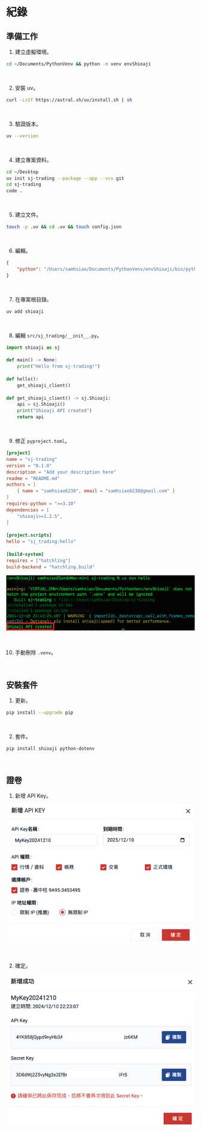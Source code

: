 # 紀錄

## 準備工作

1. 建立虛擬環境。

```bash
cd ~/Documents/PythonVenv && python -m venv envShioaji
```

<br>

2. 安裝 uv。

```bash
curl -LsSf https://astral.sh/uv/install.sh | sh
```

<br>

3. 驗證版本。

```bash
uv --version
```

<br>

4. 建立專案資料。

```bash
cd ~/Desktop
uv init sj-trading --package --app --vcs git
cd sj-trading
code .
```

<br>

5. 建立文件。

```bash
touch -p .uv && cd .uv && touch config.json
```

<br>

6. 編輯。

```json
{
    "python": "/Users/samhsiao/Documents/PythonVenv/envShioaji/bin/python"
}
```

<br>

7. 在專案根目錄。

```bash
uv add shioaji
```

<br>

8. 編輯 `src/sj_trading/__init__.py`。

```python
import shioaji as sj

def main() -> None:
    print("Hello from sj-trading!")

def hello():
    get_shioaji_client()

def get_shioaji_client() -> sj.Shioaji:
    api = sj.Shioaji()
    print("Shioaji API created")
    return api
```

<br>

9. 修正 `pyproject.toml`。

```toml
[project]
name = "sj-trading"
version = "0.1.0"
description = "Add your description here"
readme = "README.md"
authors = [
    { name = "samhsiao6238", email = "samhsiao6238@gmail.com" }
]
requires-python = ">=3.10"
dependencies = [
    "shioaji>=1.2.5",
]

[project.scripts]
hello = "sj_trading:hello"

[build-system]
requires = ["hatchling"]
build-backend = "hatchling.build"
```

![](images/img_03.png)

<br>

10. 手動刪除 `.venv`。

<br>

## 安裝套件

1. 更新。

```bash
pip install --upgrade pip
```

<br>

2. 套件。

```bash
pip install shioaji python-dotenv
```

<br>

## 證卷

1. 新增 API Key。

![](images/img_01.png)

<br>

2. 確定。

![](images/img_02.png)

<br>
